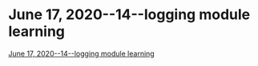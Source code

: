 # June 17, 2020--14--logging module learning
[June 17, 2020--14--logging module learning](https://aiwithcloud.com/2022/09/19/june_17_2020__14__logging_module_learning/)
